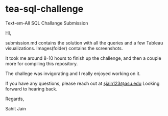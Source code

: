 # tea-sql-challenge
Text-em-All SQL Challange Submission

Hi,

submission.md contains the solution with all the queries and a few Tableau visualizations.
Images(folder) contains the screenshots.

It took me around 8-10 hours to finish up the challenge, and then a couple more for compiling this repository.

The challege was invigorating and I really enjoyed working on it.

If you have any questions, please reach out at sjain123@asu.edu
Looking forward to hearing back.



Regards,

Sahit Jain
